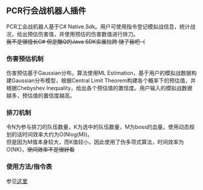 ## PCR行会战机器人插件
PCR工会战机器人基于C# Native.Sdk。用户可使用指令登记模拟战信息，统计战况，给出预估伤害值，并使用预估的伤害数值进行排刀。    
<s>我不是很擅长C# 但是酷Q的Java SDK实属拉跨 饶了我吧（</s>

### 伤害预估机制
伤害预估基于Gaussian分布。算法使用ML Estimation，基于用户的模拟战数据构建Gaussian分布模型，根据Central Limit Theorem构建各个概率下的预估值，并根据Chebyshev Inequality，给出各个预估值的置信度。用户输入的模拟战数据越多，预估值的置信度越高。

### 排刀机制
令N为参与排刀的队伍数量，K为选中的队伍数量，M为boss的血量。使用动态规划的话时间效率大约为O(Nlog(M))。   
但是因为M值本身较大，而K值较小，因此使用了伪多项式算法，时间效率为O(NK)，<s>空间效率不是很好看</s>

### 使用方法/指令表
参见[这里](usage.md)